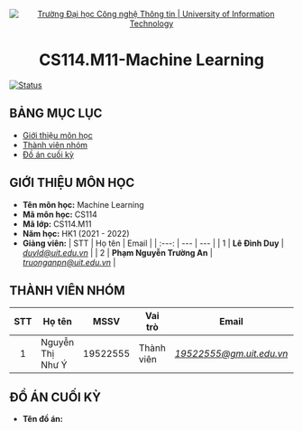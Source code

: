 <!-- Banner -->
<p align="center">
  <a href="https://www.uit.edu.vn/" title="Trường Đại học Công nghệ Thông tin" style="border: none;">
    <img src="https://i.imgur.com/WmMnSRt.png" alt="Trường Đại học Công nghệ Thông tin | University of Information Technology">
  </a>
</p>

<!-- Title -->
<h1 align="center"><b>CS114.M11-Machine Learning</b></h1>

[![Status](https://img.shields.io/badge/status-woking-brightgreen?style=flat-square)](https://github.com/ynguyenntc/CS114.M11)

<!-- Main -->

## BẢNG MỤC LỤC
* [Giới thiệu môn học](#giới-thiệu-môn-học)
* [Thành viên nhóm](#thành-viên-nhóm)
* [Đồ án cuối kỳ](#đồ-án-cuối-kỳ)

## GIỚI THIỆU MÔN HỌC
* **Tên môn học:** Machine Learning
* **Mã môn học:** CS114
* **Mã lớp:** CS114.M11
* **Năm học:** HK1 (2021 - 2022)
* **Giảng viên:**
| STT | Họ tên | Email |
| :---: | --- | --- |
| 1 | **Lê Đình Duy** | *duyld@uit.edu.vn* |
| 2 | **Phạm Nguyễn Trường An** | *truonganpn@uit.edu.vn*  |

## THÀNH VIÊN NHÓM
| STT | Họ tên | MSSV | Vai trò | Email | Github | Facebook |
| :---: | --- | --- | --- | --- | --- | --- |
| 1 | Nguyễn Thị Như Ý | 19522555 | Thành viên | *19522555@gm.uit.edu.vn* | [ynguyenntc](https://github.com/ynguyenntc) | [ynguyen.ntc](https://www.facebook.com/ynguyen.ntc) |

## ĐỒ ÁN CUỐI KỲ
* **Tên đồ án:** 


